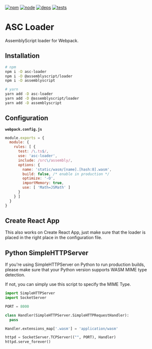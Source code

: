 [![npm][npm]][npm-url]
[![node][node]][node-url]
[![deps][deps]][deps-url]
[![tests][tests]][tests-url]

# ASC Loader
AssemblyScript loader for Webpack.

## Installation

```bash
# npm
npm i -D asc-loader
npm i -D @assemblyscript/loader
npm i -D assemblyscript

# yarn
yarn add -D asc-loader
yarn add -D @assemblyscript/loader
yarn add -D assemblyscript
```

## Configuration

**`webpack.config.js`**
```js
module.exports = {
  module: {
    rules: [ {
      test: /\.ts$/,
      use: 'asc-loader',
      include: /src\/assembly/,
      options: {
        name: 'static/wasm/[name].[hash:8].wasm',
        build: false, /* enable in production */
        optimize: '-O',
        importMemory: true,
        use: [ 'Math=JSMath' ]
      }
    } ]
  }
}
```

## Create React App

This also works on Create React App, just make sure that the loader is placed in the right place in the configuration file.

## Python SimpleHTTPServer

If you're using SimpleHTTPServer on Python to run production builds, please make sure that your Python version supports WASM MIME type detection.

If not, you can simply use this script to specify the MIME Type.

```python
import SimpleHTTPServer
import SocketServer

PORT = 8000

class Handler(SimpleHTTPServer.SimpleHTTPRequestHandler):
  pass

Handler.extensions_map['.wasm'] = 'application/wasm'

httpd = SocketServer.TCPServer(("", PORT), Handler)
httpd.serve_forever()
```

[npm]: https://img.shields.io/npm/v/asc-loader.svg
[npm-url]: https://npmjs.com/package/asc-loader

[node]: https://img.shields.io/node/v/asc-loader.svg
[node-url]: https://nodejs.org

[deps]: https://david-dm.org/s-silva/asc-loader.svg
[deps-url]: https://david-dm.org/s-silva/asc-loader

[tests]: https://travis-ci.org/s-silva/asc-loader.svg?branch=master
[tests-url]: https://travis-ci.org/s-silva/asc-loader
